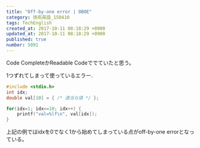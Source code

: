 ```yaml
---
title: "Off-by-one error | OBOE"
category: 技術英語_150410
tags: TechEnglish
created_at: 2017-10-11 08:18:29 +0900
updated_at: 2017-10-11 08:18:29 +0900
published: true
number: 5091
---
```


Code CompleteかReadable Codeででていたと思う。

1つずれてしまって使っているエラー.

```sample.c
#include <stdio.h>
int idx;
double val[10] = { /* 適当な値 */ };

for(idx=1; idx<=10; idx++) {
    printf("val=%lf\n", val[idx]);
}
```

上記の例ではidxを0でなく1から始めてしまっている点がoff-by-one errorとなっている。


